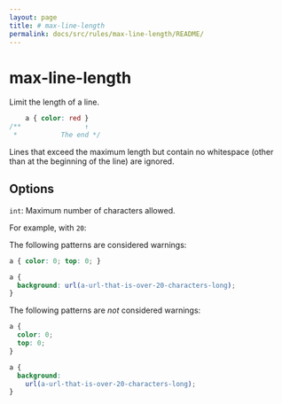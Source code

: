 ```yaml
---
layout: page
title: # max-line-length
permalink: docs/src/rules/max-line-length/README/
---
```


# max-line-length

Limit the length of a line.

```css
    a { color: red }
/**                ↑
 *           The end */
```

Lines that exceed the maximum length but contain no whitespace (other than at the beginning of the line) are ignored.

## Options

`int`: Maximum number of characters allowed.

For example, with `20`:

The following patterns are considered warnings:

```css
a { color: 0; top: 0; }
```

```css
a {
  background: url(a-url-that-is-over-20-characters-long);
}
```

The following patterns are *not* considered warnings:

```css
a {
  color: 0;
  top: 0;
}
```

```css
a {
  background:
    url(a-url-that-is-over-20-characters-long);
}

